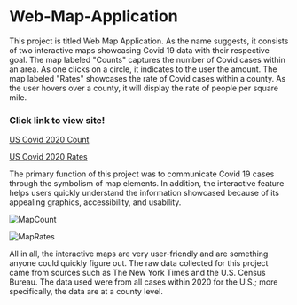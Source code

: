 # Web-Map-Application

This project is titled Web Map Application. As the name suggests, it consists of two interactive maps showcasing Covid 19 data with their respective goal. The map labeled "Counts" captures the number of Covid cases within an area. As one clicks on a circle, it indicates to the user the amount. The map labeled "Rates" showcases the rate of Covid cases within a county. As the user hovers over a county, it will display the rate of people per square mile. 


### Click link to view site!
[US Covid 2020 Count](http://127.0.0.1:5500/CovidCount.html)

[US Covid 2020 Rates](http://127.0.0.1:5500/CovidRate.html)

The primary function of this project was to communicate Covid 19 cases through the symbolism of map elements. In addition, the interactive feature helps users quickly understand the information showcased because of its appealing graphics, accessibility, and usability.

![MapCount](https://user-images.githubusercontent.com/119153928/216807636-c476a5e8-e2d0-4aef-9afe-829881575011.png)

![MapRates](https://user-images.githubusercontent.com/119153928/216807638-5d305475-4798-4255-83aa-0dd90429dc00.png)


All in all, the interactive maps are very user-friendly and are something anyone could quickly figure out. The raw data collected for this project came from sources such as The New York Times and the U.S. Census Bureau. The data used were from all cases within 2020 for the U.S.; more specifically, the data are at a county level. 
